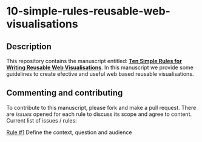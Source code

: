 # 10-simple-rules-reusable-web-visualisations

## Description 

This repository contains the manuscript entitled:
[**Ten Simple Rules for Writing Reusable Web Visualisations**](https://github.com/emepyc/10-simple-rules-reusable-web-visualisations/blob/master/document/manuscript.md).
In this manuscript we provide some guidelines to create efective and useful web based reusable visualisations.
 
## Commenting and contributing 
To contribute to this manuscript, please fork and make a pull request. There are _issues_ opened for each rule to discuss its scope and agree to content.
Current list of issues / rules:

[Rule #1](https://github.com/emepyc/10-simple-rules-reusable-web-visualisations/issues/1)
 Define the context, question and audience